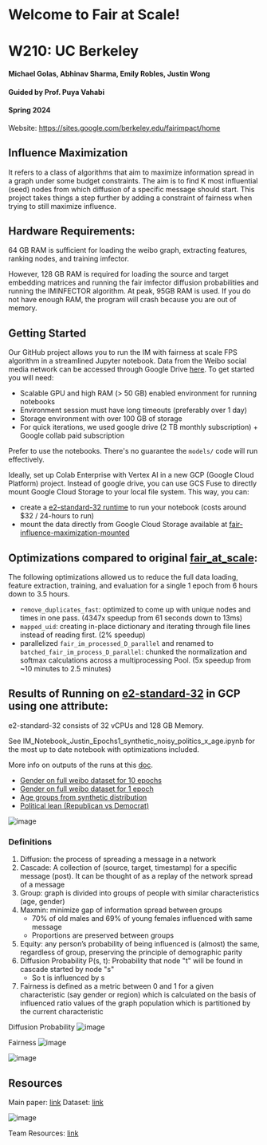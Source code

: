 # Welcome to Fair at Scale!

# W210: UC Berkeley
#### Michael Golas, Abhinav Sharma, Emily Robles, Justin Wong
#### Guided by Prof. Puya Vahabi
#### Spring 2024

Website: https://sites.google.com/berkeley.edu/fairimpact/home


## Influence Maximization
It refers to a class of algorithms that aim to maximize information spread in a graph under some budget constraints.
The aim is to find K most influential (seed) nodes from which diffusion of a specific message should start.
This project takes things a step further by adding a constraint of fairness when trying to still maximize influence.

## Hardware Requirements:
64 GB RAM is sufficient for loading the weibo graph, extracting features, ranking nodes, and training imfector.

However, 128 GB RAM is required for loading the source and target embedding matrices and running the fair imfector diffusion probabilities and running the IMINFECTOR algorithm. At peak, 95GB RAM is used. If you do not have enough RAM, the program will crash because you are out of memory.

## Getting Started
Our GitHub project allows you to run the IM with fairness at scale FPS algorithm in a streamlined Jupyter notebook. Data from the Weibo social media network can be accessed through Google Drive [here](https://drive.google.com/file/d/1AFuShgAdyoqodqR1oFlCRp7okEYDdeLt/view). To get started you will need:
- Scalable GPU and high RAM (> 50 GB) enabled environment for running notebooks
- Environment session must have long timeouts (preferably over 1 day)
- Storage environment with over 100 GB of storage
- For quick iterations, we used google drive (2 TB monthly subscription) + Google collab paid subscription


Prefer to use the notebooks. There's no guarantee the `models/` code will run effectively.

Ideally, set up Colab Enterprise with Vertex AI in a new GCP (Google Cloud Platform) project. Instead of google drive, you can use GCS Fuse to directly mount Google Cloud Storage to your local file system. This way, you can:
- create a [e2-standard-32 runtime](https://cloud.google.com/compute/docs/general-purpose-machines#e2_machine_types_table) to run your notebook (costs around $32 / 24-hours to run)
- mount the data directly from Google Cloud Storage available at [fair-influence-maximization-mounted](https://console.cloud.google.com/storage/browser/fair-influence-maximization-mounted?pageState=(%22StorageObjectListTable%22:(%22f%22:%22%255B%255D%22))&hl=en&project=d4w3-369005&prefix=&forceOnObjectsSortingFiltering=false)

## Optimizations compared to original [fair_at_scale](https://github.com/yu-ting-feng/fair_at_scale):
The following optimizations allowed us to reduce the full data loading, feature extraction, training, and evaluation for a single 1 epoch from 6 hours down to 3.5 hours.
- `remove_duplicates_fast`: optimized to come up with unique nodes and times in one pass. (4347x speedup from 61 seconds down to 13ms)
- `mapped_uid`: creating in-place dictionary and iterating through file lines instead of reading first. (2% speedup)
- parallelized `fair_im_processed_D_parallel` and renamed to `batched_fair_im_process_D_parallel`: chunked the normalization and softmax calculations across a multiprocessing Pool. (5x speedup from ~10 minutes to 2.5 minutes)


## Results of Running on [e2-standard-32](https://cloud.google.com/compute/docs/general-purpose-machines#e2_machine_types_table) in GCP using one attribute:
e2-standard-32 consists of 32 vCPUs and 128 GB Memory.

See IM_Notebook_Justin_Epochs1_synthetic_noisy_politics_x_age.ipynb for the most up to date notebook with optimizations included.

More info on outputs of the runs at this [doc](https://docs.google.com/document/d/13kgl_4QY2T9ODUrLtasu9MxsyAUduMjZT5W6Rg0m190/edit).
- [Gender on full weibo dataset for 10 epochs](https://console.cloud.google.com/storage/browser/fair-influence-maximization-mounted/data/Data/Weibo/Output_Full-attempt_2024-03-12?pageState=(%22StorageObjectListTable%22:(%22f%22:%22%255B%255D%22))&hl=en&project=d4w3-369005)
- [Gender on full weibo dataset for 1 epoch](https://console.cloud.google.com/storage/browser/fair-influence-maximization-mounted/data/Data/Weibo/Output_Full-attempt_2024-03-12_epoch1?pageState=(%22StorageObjectListTable%22:(%22f%22:%22%255B%255D%22))&hl=en&project=d4w3-369005)
- [Age groups from synthetic distribution](https://console.cloud.google.com/storage/browser/fair-influence-maximization-mounted/data/Data/Weibo/Output_Full-attempt_2024-03-30_synethic_age?pageState=(%22StorageObjectListTable%22:(%22f%22:%22%255B%255D%22))&hl=en&project=d4w3-369005)
- [Political lean (Republican vs Democrat)](https://console.cloud.google.com/storage/browser/fair-influence-maximization-mounted/data/Data/Weibo/Output_Full-attempt_2024-03-30_synethic_political_position?pageState=(%22StorageObjectListTable%22:(%22f%22:%22%255B%255D%22))&hl=en&project=d4w3-369005)

![image](https://github.com/abhisha1991/fair_at_scale/assets/10823325/15ebb264-919f-4e70-8fb9-f386894c356f)

### Definitions
1. Diffusion: the process of spreading a message in a network
2. Cascade: A collection of (source, target, timestamp) for a specific message (post). It can be thought of as a replay of the network spread of a message
3. Group: graph is divided into groups of people with similar characteristics (age, gender)
4. Maxmin: minimize gap of information spread between groups
   - 70% of old males and 69% of young females influenced with same message
   - Proportions are preserved between groups
5. Equity: any person’s probability of being influenced is (almost) the same, regardless of group, preserving the principle of demographic parity
6. Diffusion Probability P(s, t): Probability that node "t" will be found in cascade started by node "s"
   - So t is influenced by s
7. Fairness is defined as a metric between 0 and 1 for a given characteristic (say gender or region) which is calculated on the basis of influenced ratio values of the graph population which is partitioned by the current characteristic 

Diffusion Probability
![image](https://github.com/abhisha1991/fair_at_scale/assets/10823325/3abaec34-5a22-4da2-8ddf-b0c55403e9ba)

Fairness
![image](https://github.com/abhisha1991/fair_at_scale/assets/10823325/a7b9c497-9d7c-473a-9b58-e539d3e15f21)

![image](https://github.com/abhisha1991/fair_at_scale/assets/10823325/229ea178-03dd-4bb0-a871-7928e9df4580)


## Resources
Main paper: [link](https://arxiv.org/pdf/2306.01587.pdf)
Dataset: [link](https://drive.google.com/file/d/1AFuShgAdyoqodqR1oFlCRp7okEYDdeLt/view)


![image](https://github.com/abhisha1991/fair_at_scale/assets/10823325/9b2a79fd-4d81-411b-8c91-c06d57756ac0)

Team Resources: [link](https://drive.google.com/drive/u/0/folders/1KeuMFnr6hQwNyUvglY103j8hvADN9pzC)
